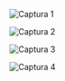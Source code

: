 ![Captura 1](https://github.com/JesusACotaL/SimulacionPorComputadora-CotaLopezJesusAngel/assets/97976469/c68cd874-fd9b-4b06-a04d-626c67342eac)

![Captura 2](https://github.com/JesusACotaL/SimulacionPorComputadora-CotaLopezJesusAngel/assets/97976469/01cfd9db-04a3-48bd-be80-4e5db1706d04)

![Captura 3](https://github.com/JesusACotaL/SimulacionPorComputadora-CotaLopezJesusAngel/assets/97976469/79ab1b7c-cbb5-4a15-9ff3-4f4d43e62ace)

![Captura 4](https://github.com/JesusACotaL/SimulacionPorComputadora-CotaLopezJesusAngel/assets/97976469/5f84c9bf-fd08-444c-b66f-37d13aaac69f)

